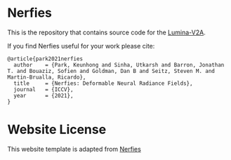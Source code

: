 # Nerfies

This is the repository that contains source code for the [Lumina-V2A](https://explore-aigc.github.io/lumina-v2a/).

If you find Nerfies useful for your work please cite:
```
@article{park2021nerfies
  author    = {Park, Keunhong and Sinha, Utkarsh and Barron, Jonathan T. and Bouaziz, Sofien and Goldman, Dan B and Seitz, Steven M. and Martin-Brualla, Ricardo},
  title     = {Nerfies: Deformable Neural Radiance Fields},
  journal   = {ICCV},
  year      = {2021},
}
```

# Website License
This website template is adapted from <a href="https://github.com/nerfies/nerfies.github.io">Nerfies</a>

